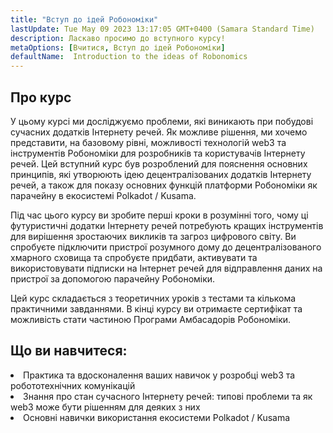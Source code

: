 ```yaml
---
title: "Вступ до ідей Робономіки"
lastUpdate: Tue May 09 2023 13:17:05 GMT+0400 (Samara Standard Time)
description: Ласкаво просимо до вступного курсу!
metaOptions: [Вчитися, Вступ до ідей Робономіки]
defaultName:  Introduction to the ideas of Robonomics
---
```


## Про курс

У цьому курсі ми досліджуємо проблеми, які виникають при побудові сучасних додатків Інтернету речей. Як можливе рішення, ми хочемо представити, на базовому рівні, можливості технологій web3 та інструментів Робономіки для розробників та користувачів Інтернету речей. Цей вступний курс був розроблений для пояснення основних принципів, які утворюють ідею децентралізованих додатків Інтернету речей, а також для показу основних функцій платформи Робономіки як парачейну в екосистемі Polkadot / Kusama.

Під час цього курсу ви зробите перші кроки в розумінні того, чому ці футуристичні додатки Інтернету речей потребують кращих інструментів для вирішення зростаючих викликів та загроз цифрового світу. Ви спробуєте підключити пристрої розумного дому до децентралізованого хмарного сховища та спробуєте придбати, активувати та використовувати підписки на Інтернет речей для відправлення даних на пристрої за допомогою парачейну Робономіки.

Цей курс складається з теоретичних уроків з тестами та кількома практичними завданнями. В кінці курсу ви отримаєте сертифікат та можливість стати частиною Програми Амбасадорів Робономіки.


## Що ви навчитеся:

<List type="plus">
  <li>
    Практика та вдосконалення ваших навичок у розробці web3 та робототехнічних комунікацій
  </li>
  <li>
    Знання про стан сучасного Інтернету речей: типові проблеми та як web3 може бути рішенням для деяких з них
  </li>
   <li>
    Основні навички використання екосистеми Polkadot / Kusama
  </li>
</List>